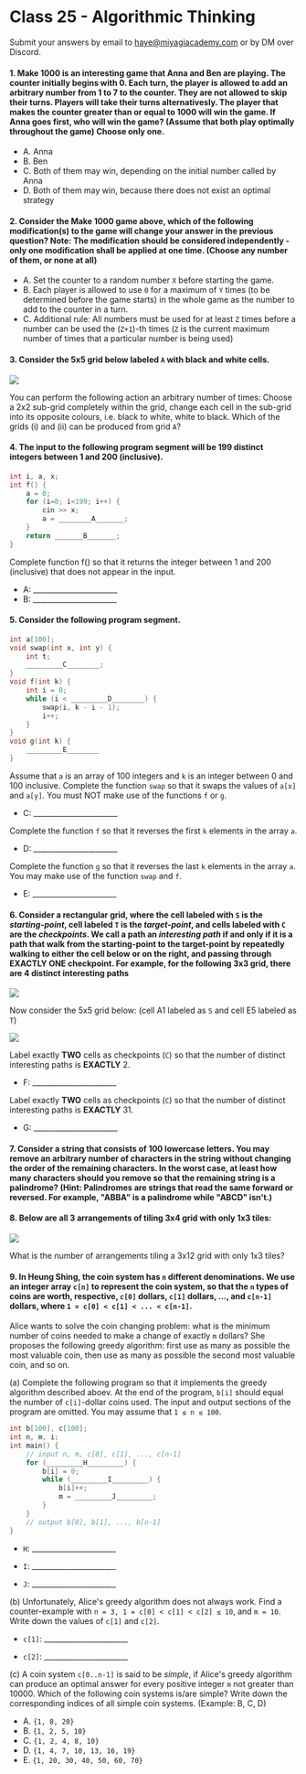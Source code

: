 # Class 25 - Algorithmic Thinking
Submit your answers by email to haye@miyagiacademy.com or by DM over Discord.

#### 1. **Make 1000** is an interesting game that Anna and Ben are playing. The counter initially begins with 0. Each turn, the player is allowed to add an arbitrary number from 1 to 7 to the counter. They are not allowed to skip their turns. Players will take their turns alternativesly. The player that makes the counter greater than or equal to 1000 will win the game. If Anna goes first, who will win the game? (Assume that both play optimally throughout the game) Choose only one.
- A. Anna
- B. Ben
- C. Both of them may win, depending on the initial number called by Anna
- D. Both of them may win, because there does not exist an optimal strategy

#### 2. Consider the **Make 1000** game above, which of the following modification(s) to the game will change your answer in the previous question? Note: The modification should be considered independently - only one modification shall be applied at one time. (Choose any number of them, or none at all)
- A. Set the counter to a random number `X` before starting the game.
- B. Each player is allowed to use `0` for a maximum of `Y` times (to be determined before the game starts) in the whole game as the number to add to the counter in a turn.
- C. Additional rule: All numbers must be used for at least `Z` times before a number can be used the (`Z+1`)-th times (`Z` is the current maximum number of times that a particular number is being used)

#### 3. Consider the 5x5 grid below labeled `A` with black and white cells.

![](https://i.imgur.com/QsLD3qu.png)

You can perform the following action an arbitrary number of times: Choose a 2x2 sub-grid completely within the grid, change each cell in the sub-grid into its opposite colours, i.e. black to white, white to black. Which of the grids (i) and (ii) can be produced from grid `A`?

#### 4. The input to the following program segment will be 199 distinct integers between 1 and 200 (inclusive).
```cpp
int i, a, x;
int f() {
    a = 0;
    for (i=0; i<199; i++) {
        cin >> x;
        a = ________A_______;
    }
    return _______B_______;
}
```
Complete function f() so that it returns the integer between 1 and 200 (inclusive) that does not appear in the input.

- A: _______________________
- B: _______________________

#### 5. Consider the following program segment.
```cpp
int a[100];
void swap(int x, int y) {
    int t;
    _________C________;
}
void f(int k) {
    int i = 0;
    while (i < _________D________) {
        swap(i, k - i - 1);
        i++;
    }
}
void g(int k) {
    _________E________
}
```
Assume that `a` is an array of 100 integers and `k` is an integer between 0 and 100 inclusive.
Complete the function `swap` so that it swaps the values of `a[x]` and `a[y]`. You must NOT make use of the functions `f` or `g`.
- C: _______________________

Complete the function `f` so that it reverses the first `k` elements in the array `a`.
- D: _______________________

Complete the function `g` so that it reverses the last `k` elements in the array `a`. You may make use of the function `swap` and `f`.
- E: _______________________

#### 6. Consider a rectangular grid, where the cell labeled with `S` is the *starting-point*, cell labeled `T` is the *target-point*, and cells labeled with `C` are the *checkpoints*. We call a path an *interesting path* if and only if it is a path that walk from the starting-point to the target-point by repeatedly walking to either the cell below or on the right, and passing through **EXACTLY ONE** checkpoint. For example, for the following 3x3 grid, there are 4 distinct interesting paths

![](https://i.imgur.com/SakTax6.png)

Now consider the 5x5 grid below: (cell A1 labeled as `S` and cell E5 labeled as `T`)

![](https://i.imgur.com/7xFfPS0.png)

Label exactly **TWO** cells as checkpoints (`C`) so that the number of distinct interesting paths is **EXACTLY** 2.
- F: _______________________

Label exactly **TWO** cells as checkpoints (`C`) so that the number of distinct interesting paths is **EXACTLY** 31.
- G: _______________________

#### 7. Consider a string that consists of 100 lowercase letters. You may remove an arbitrary number of characters in the string without changing the order of the remaining characters. In the worst case, at least how many characters should you remove so that the remaining string is a palindrome? (Hint: Palindromes are strings that read the same forward or reversed. For example, "ABBA" is a palindrome while "ABCD" isn't.)

#### 8. Below are all 3 arrangements of tiling 3x4 grid with only 1x3 tiles:

![](https://i.imgur.com/nW1AeYs.png)

What is the number of arrangements tiling a 3x12 grid with only 1x3 tiles?

#### 9. In Heung Shing, the coin system has `n` different denominations. We use an integer array `c[n]` to represent the coin system, so that the `n` types of coins are worth, respective, `c[0]` dollars, `c[1]` dollars, ..., and `c[n-1]` dollars, where `1 = c[0] < c[1] < ... < c[n-1]`.

Alice wants to solve the coin changing problem: what is the minimum number of coins needed to make a change of exactly `m` dollars? She proposes the following greedy algorithm: first use as many as possible the most valuable coin, then use as many as possible the second most valuable coin, and so on.

(a) Complete the following program so that it implements the greedy algorithm described aboev. At the end of the program, `b[i]` should equal the number of `c[i]`-dollar coins used. The input and output sections of the program are omitted. You may assume that `1 ≤ n ≤ 100`.

```cpp
int b[100], c[100];
int n, m, i;
int main() {
    // input n, m, c[0], c[1], ..., c[n-1]
    for (_________H_________) {
        b[i] = 0;
        while (_________I_________) {
            b[i]++;
            m = _________J_________;
        }
    }
    // output b[0], b[1], ..., b[n-1]
}
```

- `H`: _______________________

- `I`: _______________________

- `J`: _______________________



(b) Unfortunately, Alice's greedy algorithm does not always work. Find a counter-example with `n = 3, 1 = c[0] < c[1] < c[2] ≤ 10`, and `m = 10`. Write down the values of `c[1]` and `c[2]`.

- `c[1]`: _______________________

- `c[2]`: _______________________

(c\) A coin system `c[0..n-1]` is said to be *simple*, if Alice's greedy algorithm can produce an optimal answer for every positive integer `m` not greater than 10000. Which of the following coin systems is/are simple? Write down the corresponding indices of all simple coin systems. (Example: B, C, D)

- A. `{1, 8, 20}`
- B. `{1, 2, 5, 10}`
- C. `{1, 2, 4, 8, 10}`
- D. `{1, 4, 7, 10, 13, 16, 19}`
- E. `{1, 20, 30, 40, 50, 60, 70}`
